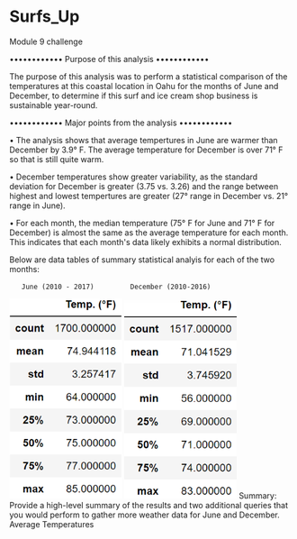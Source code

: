 # Surfs_Up
Module 9 challenge

•••••••••••• Purpose of this analysis ••••••••••••

The purpose of this analysis was to perform a statistical comparison of the temperatures at this coastal location in Oahu for the months of June and December, to determine if this surf and ice cream shop business is sustainable year-round.

•••••••••••• Major points from the analysis ••••••••••••

• The analysis shows that average tempertures in June are warmer than December by 3.9° F. The average temperature for December is over 71° F so that is still quite warm.

• December temperatures show greater variability, as the standard deviation for December is greater (3.75 vs. 3.26) and the range between highest and lowest tempertures are greater (27° range in December vs. 21° range in June).

• For each month, the median temperature (75° F for June and 71° F for December) is almost the same as the average temperature for each month. This indicates that each month's data likely exhibits a normal distribution.

Below are data tables of summary statistical analyis for each of the two months:

       June (2010 - 2017)         December (2010-2016)

![June_temperatures](June_Temp.png) 
![Dec_temperatures](Dec_Temp.png) 
Summary: Provide a high-level summary of the results and two additional queries that you would perform to gather more weather data for June and December.
Average Temperatures
